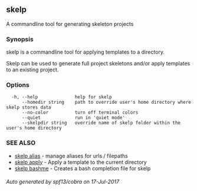 ## skelp

A commandline tool for generating skeleton projects

### Synopsis


skelp is a commandline tool for applying templates to a directory.

Skelp can be used to generate full project skeletons and/or apply templates to
an existing project.

### Options

```
  -h, --help              help for skelp
      --homedir string    path to override user's home directory where skelp stores data
      --no-color          turn off terminal colors
      --quiet             run in 'quiet mode'
      --skelpdir string   override name of skelp folder within the user's home directory
```

### SEE ALSO
* [skelp alias](skelp_alias.md)	 - manage aliases for urls / filepaths
* [skelp apply](skelp_apply.md)	 - Apply a template to the current directory
* [skelp bashme](skelp_bashme.md)	 - Creates a bash completion file for skelp

###### Auto generated by spf13/cobra on 17-Jul-2017
